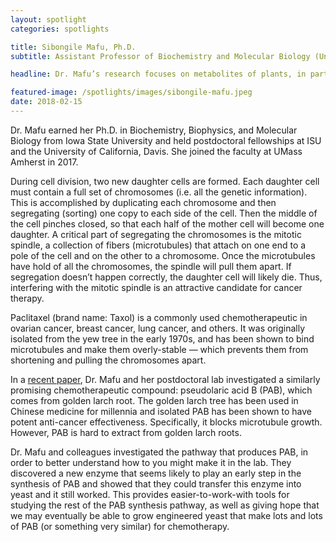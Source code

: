 ```yaml
---
layout: spotlight
categories: spotlights

title: Sibongile Mafu, Ph.D.
subtitle: Assistant Professor of Biochemistry and Molecular Biology (University of Massachusetts, Amherst)

headline: Dr. Mafu’s research focuses on metabolites of plants, in particular terpenes. Terpenes are a major component of resin, give their strong smell to essential oils, and are responsible for the taste of hops in beer.

featured-image: /spotlights/images/sibongile-mafu.jpeg
date: 2018-02-15
---
```


Dr. Mafu earned her Ph.D. in Biochemistry, Biophysics, and Molecular Biology from Iowa State University and held postdoctoral fellowships at ISU and the University of California, Davis. She joined the faculty at UMass Amherst in 2017.

During cell division, two new daughter cells are formed. Each daughter cell must contain a full set of chromosomes (i.e. all the genetic information). This is accomplished by duplicating each chromosome and then segregating (sorting) one copy to each side of the cell. Then the middle of the cell pinches closed, so that each half of the mother cell will become one daughter. A critical part of segregating the chromosomes is the mitotic spindle, a collection of fibers (microtubules) that attach on one end to a pole of the cell and on the other to a chromosome. Once the microtubules have hold of all the chromosomes, the spindle will pull them apart. If segregation doesn’t happen correctly, the daughter cell will likely die. Thus, interfering with the mitotic spindle is an attractive candidate for cancer therapy.

Paclitaxel (brand name: Taxol) is a commonly used chemotherapeutic in ovarian cancer, breast cancer, lung cancer, and others. It was originally isolated from the yew tree in the early 1970s, and has been shown to bind microtubules and make them overly-stable — which prevents them from shortening and pulling the chromosomes apart.

In a <a class="light-bg" href="https://doi.org/10.1073/pnas.1612901114" target="_blank" rel="noopener noreferrer">recent paper</a>, Dr. Mafu and her postdoctoral lab investigated a similarly promising chemotherapeutic compound: pseudolaric acid B (PAB), which comes from golden larch root. The golden larch tree has been used in Chinese medicine for millennia and isolated PAB has been shown to have potent anti-cancer effectiveness. Specifically, it blocks microtubule growth. However, PAB is hard to extract from golden larch roots.

Dr. Mafu and colleagues investigated the pathway that produces PAB, in order to better understand how to you might make it in the lab. They discovered a new enzyme that seems likely to play an early step in the synthesis of PAB and showed that they could transfer this enzyme into yeast and it still worked. This provides easier-to-work-with tools for studying the rest of the PAB synthesis pathway, as well as giving hope that we may eventually be able to grow engineered yeast that make lots and lots of PAB (or something very similar) for chemotherapy.